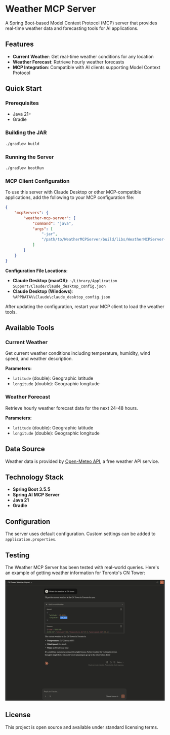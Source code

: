 # Weather MCP Server

A Spring Boot-based Model Context Protocol (MCP) server that provides real-time weather data and forecasting tools for AI applications.

## Features

- **Current Weather**: Get real-time weather conditions for any location
- **Weather Forecast**: Retrieve hourly weather forecasts
- **MCP Integration**: Compatible with AI clients supporting Model Context Protocol

## Quick Start

### Prerequisites
- Java 21+
- Gradle

### Building the JAR

```bash
./gradlew build
```

### Running the Server

```bash
./gradlew bootRun
```

### MCP Client Configuration

To use this server with Claude Desktop or other MCP-compatible applications, add the following to your MCP configuration file:

```json
{
    "mcpServers": {
        "weather-mcp-server": {
            "command": "java",
            "args": [
                "-jar",
                "/path/to/WeatherMCPServer/build/libs/WeatherMCPServer-0.0.1-SNAPSHOT.jar"
            ]
        }
    }
}
```

**Configuration File Locations:**
- **Claude Desktop (macOS)**: `~/Library/Application Support/Claude/claude_desktop_config.json`
- **Claude Desktop (Windows)**: `%APPDATA%\Claude\claude_desktop_config.json`

After updating the configuration, restart your MCP client to load the weather tools.

## Available Tools

### Current Weather
Get current weather conditions including temperature, humidity, wind speed, and weather description.

**Parameters:**
- `latitude` (double): Geographic latitude
- `longitude` (double): Geographic longitude

### Weather Forecast
Retrieve hourly weather forecast data for the next 24-48 hours.

**Parameters:**
- `latitude` (double): Geographic latitude  
- `longitude` (double): Geographic longitude

## Data Source

Weather data is provided by [Open-Meteo API](https://open-meteo.com/), a free weather API service.

## Technology Stack

- **Spring Boot 3.5.5**
- **Spring AI MCP Server**
- **Java 21**
- **Gradle**

## Configuration

The server uses default configuration. Custom settings can be added to `application.properties`.

## Testing

The Weather MCP Server has been tested with real-world queries. Here's an example of getting weather information for Toronto's CN Tower:

![CN Tower Weather Example](CNTowerWeather.png)

## License

This project is open source and available under standard licensing terms.
